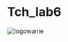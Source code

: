# Tch_lab6

![logowanie](https://user-images.githubusercontent.com/129669781/232244032-4f200ae2-8652-4fc9-a779-f856fc7dc0d6.png)
